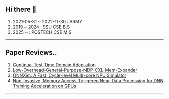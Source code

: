 ## Hi there 👋
1. 2021-05-31 ~ 2022-11-30 : ARMY
2. 2019 ~ 2024 : SSU CSE B.S
3. 2025 ~ : POSTECH CSE M.S
   
---
## Paper Reviews..
1. [Continual Test-Time Domain Adaptation](https://junhyeongs.notion.site/CoTTA-24-02-02-24-02-05-ff40b0f22f044c2897268c77ad435b8a)
2. [Low-Overhead-General-Purpose-NDP-CXL-Mem-Expander](https://junhyeongs.notion.site/Low-Overhead-General-Purpose-NDP-CXL-Mem-Expander-2ff1fc60c9ae4a3189789d8f69faf19e)
3. [ONNXim: A Fast, Cycle-level Multi-core NPU Simulator](https://junhyeongs.notion.site/ONNXim-A-Fast-Cycle-level-Multi-core-NPU-Simulator-bcf3ac65419a452e9acad560ff71bf39?pvs=25)
4. [Non-Invasive, Memory Access-Triggered Near-Data Processing for DNN Training Acceleration on GPUs](https://junhyeongs.notion.site/Non-Invasive-Memory-Access-Triggered-Near-Data-Processing-for-DNN-Training-Acceleration-on-GPUs-128c5078a5cd80ecb721da5de746761a?pvs=4)
---


<!--
**20190511/20190511** is a ✨ _special_ ✨ repository because its `README.md` (this file) appears on your GitHub profile.
- 🔭 I’m currently Searching and Learning on HW-SW Co-Optimizaing Technic
-->
